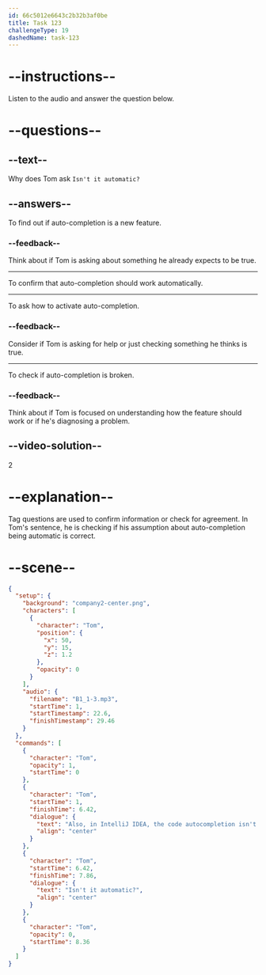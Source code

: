 ```yaml
---
id: 66c5012e6643c2b32b3af0be
title: Task 123
challengeType: 19
dashedName: task-123
---
```


<!-- Audio Reference:
Tom: Also, in IntelliJ IDEA, the code auto-completion isn't popping up. Isn't it automatic? -->

# --instructions--

Listen to the audio and answer the question below.

# --questions--

## --text--

Why does Tom ask `Isn't it automatic?`

## --answers--

To find out if auto-completion is a new feature.

### --feedback--

Think about if Tom is asking about something he already expects to be true.

---

To confirm that auto-completion should work automatically.

---

To ask how to activate auto-completion.

### --feedback--

Consider if Tom is asking for help or just checking something he thinks is true.

---

To check if auto-completion is broken.

### --feedback--

Think about if Tom is focused on understanding how the feature should work or if he's diagnosing a problem.
  
## --video-solution--

2

# --explanation--

Tag questions are used to confirm information or check for agreement. In Tom's sentence, he is checking if his assumption about auto-completion being automatic is correct.

# --scene--

```json
{
  "setup": {
    "background": "company2-center.png",
    "characters": [
      {
        "character": "Tom",
        "position": {
          "x": 50,
          "y": 15,
          "z": 1.2
        },
        "opacity": 0
      }
    ],
    "audio": {
      "filename": "B1_1-3.mp3",
      "startTime": 1,
      "startTimestamp": 22.6,
      "finishTimestamp": 29.46
    }
  },
  "commands": [
    {
      "character": "Tom",
      "opacity": 1,
      "startTime": 0
    },
    {
      "character": "Tom",
      "startTime": 1,
      "finishTime": 6.42,
      "dialogue": {
        "text": "Also, in IntelliJ IDEA, the code autocompletion isn't popping up.",
        "align": "center"
      }
    },
    {
      "character": "Tom",
      "startTime": 6.42,
      "finishTime": 7.86,
      "dialogue": {
        "text": "Isn't it automatic?",
        "align": "center"
      }
    },
    {
      "character": "Tom",
      "opacity": 0,
      "startTime": 8.36
    }
  ]
}
```
